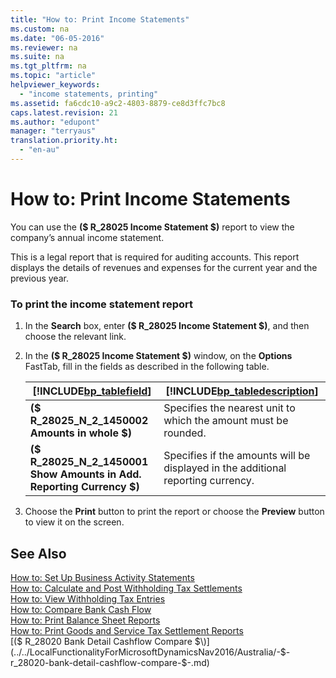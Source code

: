 ```yaml
---
title: "How to: Print Income Statements"
ms.custom: na
ms.date: "06-05-2016"
ms.reviewer: na
ms.suite: na
ms.tgt_pltfrm: na
ms.topic: "article"
helpviewer_keywords: 
  - "income statements, printing"
ms.assetid: fa6cdc10-a9c2-4803-8879-ce8d3ffc7bc8
caps.latest.revision: 21
ms.author: "edupont"
manager: "terryaus"
translation.priority.ht: 
  - "en-au"
---
```

# How to: Print Income Statements
You can use the **\($ R\_28025 Income Statement $\)** report to view the company’s annual income statement.  
  
 This is a legal report that is required for auditing accounts. This report displays the details of revenues and expenses for the current year and the previous year.  
  
### To print the income statement report  
  
1.  In the **Search** box, enter **\($ R\_28025 Income Statement $\)**, and then choose the relevant link.  
  
2.  In the **\($ R\_28025 Income Statement $\)** window, on the **Options** FastTab, fill in the fields as described in the following table.  
  
    |[!INCLUDE[bp_tablefield](../../ApplicationDesign/includes/bp_tablefield_md.md)]|[!INCLUDE[bp_tabledescription](../../ApplicationDesign/includes/bp_tabledescription_md.md)]|  
    |---------------------------------|---------------------------------------|  
    |**\($ R\_28025\_N\_2\_1450002 Amounts in whole $\)**|Specifies the nearest unit to which the amount must be rounded.|  
    |**\($ R\_28025\_N\_2\_1450001 Show Amounts in Add. Reporting Currency $\)**|Specifies if the amounts will be displayed in the additional reporting currency.|  
  
3.  Choose the **Print** button to print the report or choose the **Preview** button to view it on the screen.  
  
## See Also  
 [How to: Set Up Business Activity Statements](../../LocalFunctionalityForMicrosoftDynamicsNav2016/Australia/how-to-set-up-business-activity-statements.md)   
 [How to: Calculate and Post Withholding Tax Settlements](../../LocalFunctionalityForMicrosoftDynamicsNav2016/Australia/how-to-calculate-and-post-withholding-tax-settlements.md)   
 [How to: View Withholding Tax Entries](../../LocalFunctionalityForMicrosoftDynamicsNav2016/Australia/how-to-view-withholding-tax-entries.md)   
 [How to: Compare Bank Cash Flow](../../LocalFunctionalityForMicrosoftDynamicsNav2016/Australia/how-to-compare-bank-cash-flow.md)   
 [How to: Print Balance Sheet Reports](../../LocalFunctionalityForMicrosoftDynamicsNav2016/Australia/how-to-print-balance-sheet-reports.md)   
 [How to: Print Goods and Service Tax Settlement Reports](../../LocalFunctionalityForMicrosoftDynamicsNav2016/Australia/how-to-print-goods-and-service-tax-settlement-reports.md)   
 [\($ R\_28020 Bank Detail Cashflow Compare $\)](../../LocalFunctionalityForMicrosoftDynamicsNav2016/Australia/-$-r_28020-bank-detail-cashflow-compare-$-.md)
